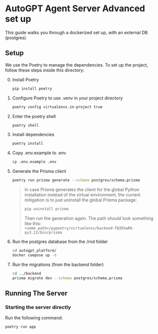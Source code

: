 # AutoGPT Agent Server Advanced set up

This guide walks you through a dockerized set up, with an external DB (postgres)

## Setup

We use the Poetry to manage the dependencies. To set up the project, follow these steps inside this directory:

0. Install Poetry
    ```sh
    pip install poetry
    ```
    
1. Configure Poetry to use .venv in your project directory
    ```sh
    poetry config virtualenvs.in-project true
    ```

2. Enter the poetry shell

   ```sh
   poetry shell
   ```
   
3. Install dependencies

   ```sh
   poetry install
   ```
   
4. Copy .env.example to .env

   ```sh
   cp .env.example .env
   ```

5. Generate the Prisma client

   ```sh
   poetry run prisma generate --schema postgres/schema.prisma
   ```
   

   > In case Prisma generates the client for the global Python installation instead of the virtual environment, the current mitigation is to just uninstall the global Prisma package:
   >
   > ```sh
   > pip uninstall prisma
   > ```
   >
   > Then run the generation again. The path *should* look something like this:  
   > `<some path>/pypoetry/virtualenvs/backend-TQIRSwR6-py3.12/bin/prisma`

6. Run the postgres database from the /rnd folder

   ```sh
   cd autogpt_platform/
   docker compose up -d
   ```

7. Run the migrations (from the backend folder)

   ```sh
   cd ../backend
   prisma migrate dev --schema postgres/schema.prisma
   ```

## Running The Server

### Starting the server directly

Run the following command:

```sh
poetry run app
```
